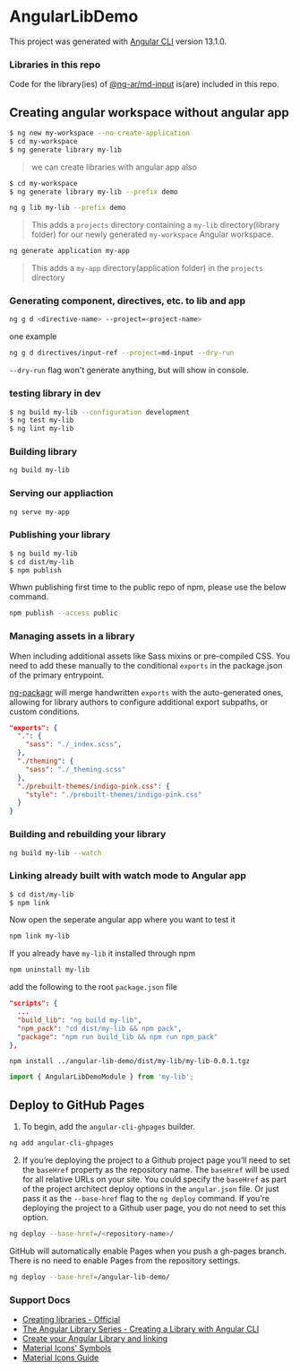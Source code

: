 # AngularLibDemo

This project was generated with [Angular CLI](https://github.com/angular/angular-cli) version 13.1.0. 

### Libraries in this repo

Code for the library(ies) of [@ng-ar/md-input](https://www.npmjs.com/package/@ng-ar/md-input) is(are) included in this repo.

## Creating angular workspace without angular app

```bash
$ ng new my-workspace --no-create-application
$ cd my-workspace
$ ng generate library my-lib
```

> we can create libraries with angular app also

```bash
$ cd my-workspace
$ ng generate library my-lib --prefix demo 
```

```bash
ng g lib my-lib --prefix demo
```

> This adds a `projects` directory containing a `my-lib` directory(library folder) for our newly generated `my-workspace` Angular workspace.

```bash
ng generate application my-app
```

> This adds a `my-app` directory(application folder) in the `projects` directory

### Generating component, directives, etc. to lib and app

```bash
ng g d <directive-name> --project=<project-name>
```

one example

```bash
ng g d directives/input-ref --project=md-input --dry-run
```

`--dry-run` flag won't generate anything, but will show in console. 

### testing library in dev

```bash
$ ng build my-lib --configuration development
$ ng test my-lib
$ ng lint my-lib
```

### Building library

```bash
ng build my-lib
```

### Serving our appliaction

```bash
ng serve my-app
```

### Publishing your library

```bash
$ ng build my-lib
$ cd dist/my-lib
$ npm publish
```

Whwn publishing first time to the public repo of npm, please use the below command.

```bash
npm publish --access public
```

### Managing assets in a library

When including additional assets like Sass mixins or pre-compiled CSS. You need to add these manually to the conditional `exports` in the package.json of the primary entrypoint.

[ng-packagr](https://www.npmjs.com/package/ng-packagr) will merge handwritten `exports` with the auto-generated ones, allowing for library authors to configure additional export subpaths, or custom conditions.

```json
"exports": {
  ".": {
    "sass": "./_index.scss",
  },
  "./theming": {
    "sass": "./_theming.scss"
  },
  "./prebuilt-themes/indigo-pink.css": {
    "style": "./prebuilt-themes/indigo-pink.css"
  }
}
```

### Building and rebuilding your library

```bash
ng build my-lib --watch
```

### Linking already built with watch mode to Angular app

```bash
$ cd dist/my-lib
$ npm link
```

Now open the seperate angular app where you want to test it

```bash
npm link my-lib
```

If you already have `my-lib` it installed through npm

```bash
npm uninstall my-lib
```

add the following to the root `package.json` file

```json
"scripts": {
  ...
  "build_lib": "ng build my-lib",
  "npm_pack": "cd dist/my-lib && npm pack",
  "package": "npm run build_lib && npm run npm_pack"
},
```

```
npm install ../angular-lib-demo/dist/my-lib/my-lib-0.0.1.tgz
```

```typescript
import { AngularLibDemoModule } from 'my-lib';
```

## Deploy to GitHub Pages

1. To begin, add the `angular-cli-ghpages` builder.

```bash
ng add angular-cli-ghpages
```

2. If you’re deploying the project to a Github project page you’ll need to set the `baseHref` property as the repository name. The `baseHref` will be used for all relative URLs on your site. You could specify the `baseHref` as part of the project architect deploy options in the `angular.json` file. Or just pass it as the `--base-href` flag to the `ng deploy` command. If you’re deploying the project to a Github user page, you do not need to set this option.

```bash
ng deploy --base-href=/<repository-name>/
```

GitHub will automatically enable Pages when you push a gh-pages branch. There is no need to enable Pages from the repository settings.

```bash
ng deploy --base-href=/angular-lib-demo/
```

### Support Docs

- [Creating libraries - Official](https://angular.io/guide/creating-libraries)
- [The Angular Library Series - Creating a Library with Angular CLI](https://medium.com/angular-in-depth/creating-a-library-in-angular-6-87799552e7e5)
- [Create your Angular Library and linking](https://medium.com/@prajramesh93/create-your-angular-library-f2cf273fd8a5)
- [Material Icons' Symbols](https://fonts.google.com/icons)
- [Material Icons Guide](https://developers.google.com/fonts/docs/material_icons)